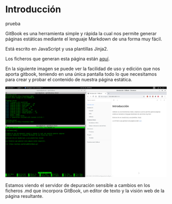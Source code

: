 # Introducción
prueba

GitBook es una herramienta simple y rápida la cual nos permite generar páginas
estáticas mediante el lenguaje Markdown de una forma muy fácil.

Está escrito en JavaScript y usa plantillas Jinja2.

Los ficheros que generan esta página están [aquí][1].

En la siguiente imagen se puede ver la facilidad de uso y edición que nos aporta gitbook,
teniendo en una única pantalla todo lo que necesitamos para crear y probar el contenido
de nuestra página estática.

![](img/Imagen1.png)

Estamos viendo el servidor de depuración sensible a cambios en los ficheros
 .md que incorpora GitBook, un editor de texto y la visión web de la página resultante.

[1]: https://github.com/Velaa98/GitBook.git 

